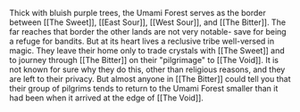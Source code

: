 Thick with bluish purple trees, the Umami Forest serves as the border between [[The Sweet]], [[East Sour]], [[West Sour]], and [[The Bitter]]. The far reaches that border the other lands are not very notable- save for being a refuge for bandits. But at its heart lives a reclusive tribe well-versed in magic. They leave their home only to trade crystals with [[The Sweet]] and to journey through [[The Bitter]] on their "pilgrimage" to [[The Void]]. It is not known for sure why they do this, other than religious reasons, and they are left to their privacy. But almost anyone in [[The Bitter]] could tell you that their group of pilgrims tends to return to the Umami Forest smaller than it had been when it arrived at the edge of [[The Void]].